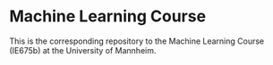 # Machine Learning Course

This is the corresponding repository to the Machine Learning Course (IE675b) at the University of Mannheim.
